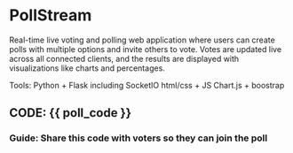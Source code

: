 # PollStream

Real-time live voting and polling web application where users can create polls with multiple options and invite others to vote. 
Votes are updated live across all connected clients, and the results are displayed with visualizations like charts and percentages.

Tools: 
Python + Flask including SocketIO
html/css + JS 
Chart.js + boostrap 





<body>
        <form> 
            <h2>CODE: {{ poll_code }}</h2>
            <h3 id="hed3">Guide: Share this code with voters so they can join the poll</h3>
        </form> 
        <script> 
            const b1 = document.createElement("div");
            b1.innerHTML = `<button id="live" type="button">Show LiveChart</button>`   
            document.querySelector("form").appendChild(b1); 

            const id = JSON.parse('{{ poll_code | tojson | safe }}'); 
            document.getElementById("live").addEventListener("click", function() {   
                window.location.href = "/livechart?id=" + encodeURIComponent(id);   
            }); 
        </script>
    </body>





